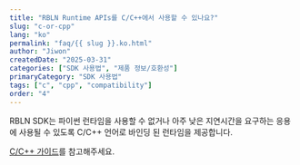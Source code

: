 ```yaml
---
title: "RBLN Runtime APIs를 C/C++에서 사용할 수 있나요?"
slug: "c-or-cpp"
lang: "ko"
permalink: "faq/{{ slug }}.ko.html"
author: "Jiwon"
createdDate: "2025-03-31"          
categories: ["SDK 사용법", "제품 정보/호환성"]
primaryCategory: "SDK 사용법"                    
tags: ["c", "cpp", "compatibility"]
order: "4"           
---
```

RBLN SDK는 파이썬 런타임을 사용할 수 없거나 아주 낮은 지연시간을 요구하는 응용에 사용될 수 있도록 C/C++ 언어로 바인딩 된 런타임을 제공합니다.

<a href="https://docs.rbln.ai/ko/software/api/language_binding/c/installation.html" class="underline" target="_blank">C/C++ 가이드</a>를 참고해주세요.